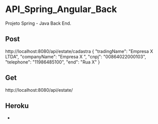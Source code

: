 # API_Spring_Angular_Back

Projeto Spring - Java Back End. 

## Post

http://localhost:8080/api/estate/cadastra
{
"tradingName": "Empresa X LTDA",
"companyName": "Empresa X ",
"cnpj": "00864022000103",
"telephone": "11986485100",
"end": "Rua X"
}

## Get

http://localhost:8080/api/estate/

## Heroku 

- 
